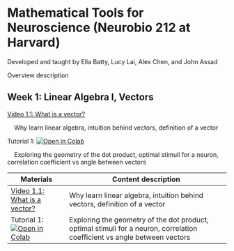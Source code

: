 
# Mathematical Tools for Neuroscience (Neurobio 212 at Harvard)

Developed and taught by Ella Batty, Lucy Lai, Alex Chen, and John Assad

Overview description

## Week 1: Linear Algebra I, Vectors

[Video 1.1: What is a vector?](https://youtu.be/YBCLN8NnrjM) 

&nbsp;&nbsp;&nbsp;&nbsp;Why learn linear algebra, intuition behind vectors, definition of a vector
  
Tutorial 1: [![Open in Colab](https://colab.research.google.com/assets/colab-badge.svg)](https://colab.research.google.com/github/ebatty/MathToolsforNeuroscience/blob/master/W1_LinearAlgebraI/Week1Tutorial1.ipynb) 

&nbsp;&nbsp;&nbsp;&nbsp;Exploring the geometry of the dot product, optimal stimuli for a neuron, correlation coefficient vs angle between vectors



|    Materials  |    Content description |
|-----------------|---------------|
|    [Video 1.1: What is a vector?](https://youtu.be/YBCLN8NnrjM) |  Why learn linear algebra, intuition behind vectors, definition of a vector |
|   Tutorial 1: [![Open in Colab](https://colab.research.google.com/assets/colab-badge.svg)](https://colab.research.google.com/github/ebatty/MathToolsforNeuroscience/blob/master/W1_LinearAlgebraI/Week1Tutorial1.ipynb) | Exploring the geometry of the dot product, optimal stimuli for a neuron, correlation coefficient vs angle between vectors |
